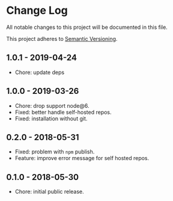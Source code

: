 # Change Log

All notable changes to this project will be documented in this file.

This project adheres to [Semantic Versioning](http://semver.org).

## 1.0.1 - 2019-04-24

- Chore: update deps

## 1.0.0 - 2019-03-26

- Chore: drop support node@6.
- Fixed: better handle self-hosted repos.
- Fixed: installation without git.

## 0.2.0 - 2018-05-31

- Fixed: problem with `npm` publish.
- Feature: improve error message for self hosted repos.

## 0.1.0 - 2018-05-30

- Chore: initial public release.
